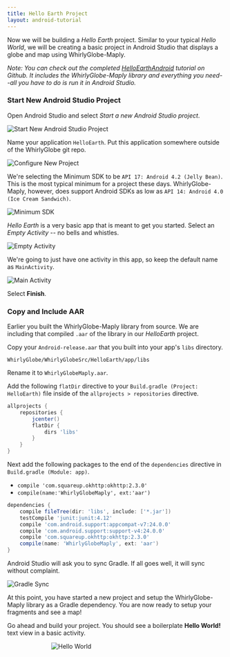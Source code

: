 ```yaml
---
title: Hello Earth Project
layout: android-tutorial
---
```


Now we will be building a _Hello Earth_ project. Similar to your typical _Hello World_, we will be creating a basic project in Android Studio that displays a globe and map using WhirlyGlobe-Maply.

_Note: You can check out the completed [HelloEarthAndroid](https://github.com/mousebird/HelloEarthAndroid) tutorial on Github. It includes the WhirlyGlobe-Maply library and everything you need--all you have to do is run it in Android Studio._

### Start New Android Studio Project

Open Android Studio and select _Start a new Android Studio project_.

![Start New Android Studio Project](resources/start-new-android-studio-project.png)

Name your application `HelloEarth`. Put this application somewhere outside of the WhirlyGlobe git repo.

![Configure New Project](resources/android-studio-configure-new-project.png)

We're selecting the Minimum SDK to be `API 17: Android 4.2 (Jelly Bean)`. This is the most typical minimum for a project these days. WhirlyGlobe-Maply, however, does support Android SDKs as low as `API 14: Android 4.0 (Ice Cream Sandwich)`.

![Minimum SDK](resources/minimum-sdk.png)

_Hello Earth_ is a very basic app that is meant to get you started. Select an _Empty Activity_ -- no bells and whistles.

![Empty Activity](resources/empty-activity.png)

We're going to just have one activity in this app, so keep the default name as `MainActivity`.

![Main Activity](resources/main-activity.png)

Select __Finish__.

### Copy and Include AAR

Earlier you built the WhirlyGlobe-Maply library from source. We are including that compiled `.aar` of the library in our _HelloEarth_ project.

Copy your `Android-release.aar` that you built into your app's `libs` directory.

```
WhirlyGlobe/WhirlyGlobeSrc/HelloEarth/app/libs
```

Rename it to `WhirlyGlobeMaply.aar`.

Add the following `flatDir` directive to your `Build.gradle (Project: HelloEarth)` file inside of the `allprojects > repositories` directive.

```gradle
allprojects {
    repositories {
        jcenter()
        flatDir {
            dirs 'libs'
        }
    }
}
```


Next add the following packages to the end of the `dependencies` directive in `Build.gradle (Module: app)`.

* `compile 'com.squareup.okhttp:okhttp:2.3.0'`
* `compile(name:'WhirlyGlobeMaply', ext:'aar')`

```gradle
dependencies {
    compile fileTree(dir: 'libs', include: ['*.jar'])
    testCompile 'junit:junit:4.12'
    compile 'com.android.support:appcompat-v7:24.0.0'
    compile 'com.android.support:support-v4:24.0.0'
    compile 'com.squareup.okhttp:okhttp:2.3.0'
    compile(name: 'WhirlyGlobeMaply', ext: 'aar')
}
```

Android Studio will ask you to sync Gradle. If all goes well, it will sync without complaint.

![Gradle Sync](resources/gradle-sync.png)

At this point, you have started a new project and setup the WhirlyGlobe-Maply library as a Gradle dependency. You are now ready to setup your fragments and see a map!

Go ahead and build your project. You should see a boilerplate __Hello World!__ text view in a basic activity.

<img src="resources/hello-world.png" alt="Hello World" style="max-width:300px; display: block; margin: auto;" />

